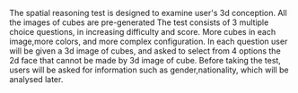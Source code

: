 The spatial reasoning test is designed to examine user's 3d conception. All the images of cubes are pre-generated
The test consists of 3 multiple choice questions, in increasing difficulty and score. More cubes in each image,more colors, and more complex configuration. In each question user will be given a 3d image of cubes, and asked to select from 4 options the 2d face that cannot be made by 3d image of cube. 
Before taking the test, users will be asked for information such as gender,nationality, which will be analysed later. 
